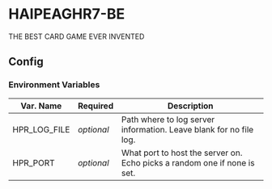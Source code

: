 # HAIPEAGHR7-BE
THE BEST CARD GAME EVER INVENTED

## Config
### Environment Variables
| Var. Name    | Required   | Description                                                              |
|--------------|------------|--------------------------------------------------------------------------|
| HPR_LOG_FILE | *optional* | Path where to log server information. Leave blank for no file log.       |
| HPR_PORT     | *optional* | What port to host the server on. Echo picks a random one if none is set. |
